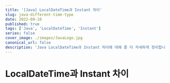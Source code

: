 ```yaml
---
title: '[Java] LocalDateTime과 Instant 차이'
slug: java-different-time-type
date: 2022-09-10
published: true
tags: ['Java', 'LocalDateTime', 'Instant']
series: false
cover_image: ./images/JavaLogo.jpg
canonical_url: false
description: 'Java LocalDateTime과 Instant 차이에 대해 좀 더 자세하게 정리합니다.'
---
```


# LocalDateTime과 Instant 차이
